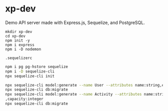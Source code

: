 # xp-dev

Demo API server made with Express.js, Sequelize, and PostgreSQL.

```
mkdir xp-dev
cd xp-dev
npm init -y
npm i express
npm i -D nodemon
```

`.sequelizerc`

```bash
npm i pg pg-hstore sequelize
npm i -D sequelize-cli
npx sequelize-cli init

npx sequelize-cli model:generate --name User --attributes name:string,email:string,password:string
npx sequelize-cli db:migrate
npx sequelize-cli model:generate --name Activity --attributes name:string,description:string,price:float,quorum:integer
,capacity:integer
npx sequelize-cli db:migrate
```
